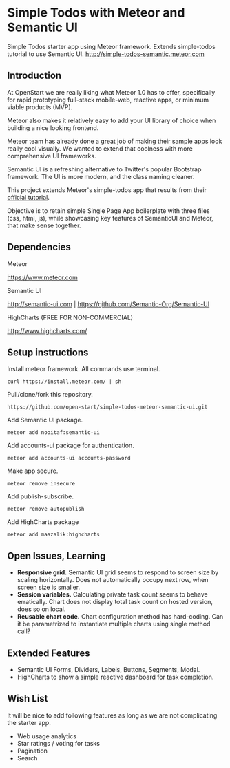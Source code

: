 # Simple Todos with Meteor and Semantic UI

Simple Todos starter app using Meteor framework. Extends simple-todos tutorial to use Semantic UI. http://simple-todos-semantic.meteor.com

## Introduction

At OpenStart we are really liking what Meteor 1.0 has to offer, specifically for rapid prototyping full-stack mobile-web, reactive apps, or minimum viable products (MVP).

Meteor also makes it relatively easy to add your UI library of choice when building a nice looking frontend.

Meteor team has already done a great job of making their sample apps look really cool visually. We wanted to extend that coolness with more comprehensive UI frameworks.

Semantic UI is a refreshing alternative to Twitter's popular Bootstrap framework. The UI is more modern, and the class naming cleaner.

This project extends Meteor's simple-todos app that results from their [official tutorial](https://www.meteor.com/install).

Objective is to retain simple Single Page App boilerplate with three files (css, html, js), while showcasing key features of SemanticUI and Meteor, that make sense together.

## Dependencies

Meteor

https://www.meteor.com

Semantic UI

http://semantic-ui.com | https://github.com/Semantic-Org/Semantic-UI

HighCharts (FREE FOR NON-COMMERCIAL)

http://www.highcharts.com/


## Setup instructions

Install meteor framework. All commands use terminal.

```
curl https://install.meteor.com/ | sh
```

Pull/clone/fork this repository.

```
https://github.com/open-start/simple-todos-meteor-semantic-ui.git 
```

Add Semantic UI package.

```
meteor add nooitaf:semantic-ui
```

Add accounts-ui package for authentication.

```
meteor add accounts-ui accounts-password
```

Make app secure.

```
meteor remove insecure
```

Add publish-subscribe.

```
meteor remove autopublish
```

Add HighCharts package

```
meteor add maazalik:highcharts
```

## Open Issues, Learning

- **Responsive grid.** Semantic UI grid seems to respond to screen size by scaling horizontally. Does not automatically occupy next row, when screen size is smaller.
- **Session variables.** Calculating private task count seems to behave erratically. Chart does not display total task count on hosted version, does so on local.
- **Reusable chart code.** Chart configuration method has hard-coding. Can it be parametrized to instantiate multiple charts using single method call?

## Extended Features

- Semantic UI Forms, Dividers, Labels, Buttons, Segments, Modal.
- HighCharts to show a simple reactive dashboard for task completion.

## Wish List

It will be nice to add following features as long as we are not complicating the starter app.

- Web usage analytics
- Star ratings / voting for tasks
- Pagination
- Search
